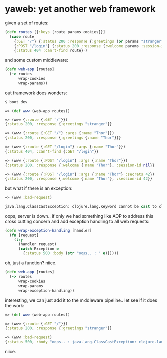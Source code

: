 # yaweb: yet another web framework

given a set of routes:

```clojure
(defn routes [{:keys [route params cookies]}]
  (case route
    {:GET "/"} {:status 200 :response {:greetings (or params "stranger")}}
    {:POST "/login"} {:status 200 :response {:welcome params :session-id cookies}}
    {:status 404 :can't-find route}))
```

and some custom middleware:

```clojure
(defn web-app [routes]
  (-> routes
      wrap-cookies
      wrap-params))
```

out framework does wonders:

```clojure
$ boot dev

=> (def www (web-app routes))

=> (www {:route {:GET "/"}})
{:status 200, :response {:greetings "stranger"}}

=> (www {:route {:GET "/"} :args {:name "Thor"}})
{:status 200, :response {:greetings {:name "Thor"}}}

=> (www {:route {:GET "/login"} :args {:name "Thor"}})
{:status 404, :can't-find {:GET "/login"}}

=> (www {:route {:POST "/login"} :args {:name "Thor"}})
{:status 200, :response {:welcome {:name "Thor"}, :session-id nil}}

=> (www {:route {:POST "/login"} :args {:name "Thor"} :secrets 42})
{:status 200, :response {:welcome {:name "Thor"}, :session-id 42}}
```

but what if there is an exception:

```clojure
=> (www :bad-request)

java.lang.ClassCastException: clojure.lang.Keyword cannot be cast to clojure.lang.Associative
```

oops, server is down.. if only we had something like AOP to address this cross cutting concern and add exception handling to all web requests:

```clojure
(defn wrap-exception-handling [handler]
  (fn [request]
    (try
      (handler request)
      (catch Exception e
        {:status 500 :body (str "oops.. : " e)}))))
```

oh, just a function? niice.

```clojure
(defn web-app [routes]
  (-> routes
      wrap-cookies
      wrap-params
      wrap-exception-handling))
```

interesting, we can just add it to the middleware pipeline.. let see if it does the work:

```clojure
=> (def www (web-app routes))

=> (www {:route {:GET "/"}})
{:status 200, :response {:greetings "stranger"}}

=> (www :bad-request)
{:status 500, :body "oops.. : java.lang.ClassCastException: clojure.lang.Keyword cannot be cast to clojure.lang.Associative"}
```

niice.
